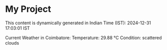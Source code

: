 # My Project

This content is dynamically generated in Indian Time (IST): 2024-12-31 17:03:01 IST


Current Weather in Coimbatore:
Temperature: 29.88 °C
Condition: scattered clouds
